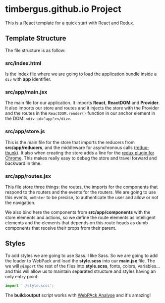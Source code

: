 # timbergus.github.io Project

This is a [React](https://facebook.github.io/react/) template for a quick start with React and [Redux](https://github.com/reactjs/redux).

## Template Structure

The file structure is as follow:

### src/index.html

Is the index file where we are going to load the application bundle inside a `div` with __app__ identifier.

### src/app/main.jsx

The main file for our application. It imports __React__, __ReactDOM__ and __Provider__. It also imports our store and routes and it injects the store with the Provider and the routes in the `ReactDOM.render()` function in our anchor element in the DOM: `<div id="app"></div>`.

### src/app/store.js

This is the main file for the store that imports the reducers from __src/app/reducers__, and the middleware for asynchronous calls ([redux-thunk](https://github.com/gaearon/redux-thunk)). It also when creating the store adds a line for the [redux plugin for Chrome](https://github.com/zalmoxisus/redux-devtools-extension). This makes really easy to debug the store and travel forward and backward in time.

### src/app/routes.jsx

This file store three things: the routes, the imports for the components that respond to the routers and the events for the routers. We are going to use this events, `onEnter` to be precise, to authenticate the user and allow or not the navigation.

We also bind here the components from __src/app/components__ with the store elements and actions, so we define the route elements as intelligent elements and the elements that depends on this route heads as dumb components that receive their props from their parent.

## Styles

To add styles we are going to use Sass. I like Sass. So we are going to add the loader to WebPack and load the __style.scss__ into our __main.jsx__ file. The we will `@import` the rest of the files into __style.scss__, fonts, colors, variables... and this will allow us to maintain separated structure and styles having an only entry point:

```javascript
import './style.scss';
```

The __build:output__ script works with [WebPAck Analyse](https://webpack.github.io/analyse/) and it's amazing!
